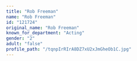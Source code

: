 ```yaml
---
title: "Rob Freeman"
name: "Rob Freeman"
id: "121724"
original_name: "Rob Freeman"
known_for_department: "Acting"
gender: "2"
adult: "false"
profile_path: "/tqnpIrRIrA8DZ7xU2xJmGheOb1C.jpg"
---
```

